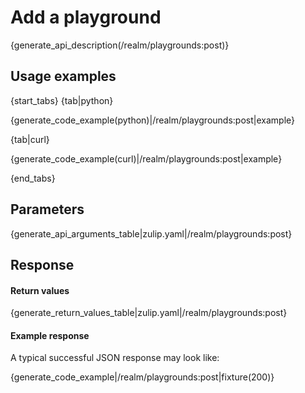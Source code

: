 # Add a playground

{generate_api_description(/realm/playgrounds:post)}

## Usage examples

{start_tabs}
{tab|python}

{generate_code_example(python)|/realm/playgrounds:post|example}

{tab|curl}

{generate_code_example(curl)|/realm/playgrounds:post|example}

{end_tabs}

## Parameters

{generate_api_arguments_table|zulip.yaml|/realm/playgrounds:post}

## Response

#### Return values

{generate_return_values_table|zulip.yaml|/realm/playgrounds:post}

#### Example response

A typical successful JSON response may look like:

{generate_code_example|/realm/playgrounds:post|fixture(200)}
